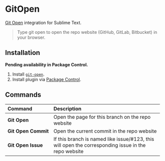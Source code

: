 # GitOpen

[Git Open](https://github.com/paulirish/git-open) integration for Sublime Text.

> Type git open to open the repo website (GitHub, GitLab, Bitbucket) in your browser.

## Installation

**Pending availability in Package Control.**

1. Install [`git-open`](https://github.com/paulirish/git-open).
2. Install plugin via [Package Control](https://packagecontrol.io/packages/GitOpen).

## Commands

Command                         | Description
:------------------------------ | :----------
**Git&nbsp;Open&nbsp;**         | Open the page for this branch on the repo website
**Git&nbsp;Open&nbsp;Commit**   | Open the current commit in the repo website
**Git&nbsp;Open&nbsp;Issue**    | If this branch is named like issue/\#123, this will open the corresponding issue in the repo website
